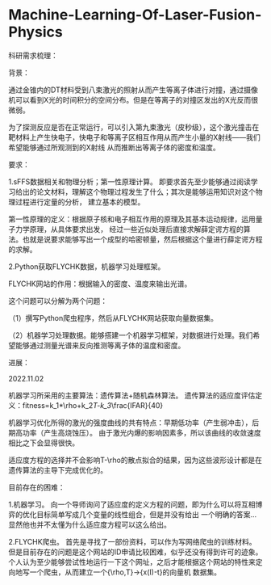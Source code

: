 # Machine-Learning-Of-Laser-Fusion-Physics

科研需求梳理：

背景：

通过金锥内的DT材料受到八束激光的照射从而产生等离子体进行对撞，通过摄像机可以看到X光的时间积分的空间分布。但是在等离子的对撞区发出的X光反而很微弱。

为了探测反应是否在正常运行，可以引入第九束激光（皮秒级），这个激光撞击在靶材料上产生快电子，快电子和等离子区相互作用从而产生小量的X射线——我们希望能够通过所观测到的X射线
从而推断出等离子体的密度和温度。

要求：

1.sFFS数据相关和物理分析；第一性原理计算。
即要求首先至少能够通过阅读学习给出的论文材料，理解这个物理过程发生了什么；其次是能够运用知识对这个物理过程进行定量的分析，
建立基本的模型。

第一性原理的定义：根据原子核和电子相互作用的原理及其基本运动规律，运用量子力学原理，从具体要求出发，
经过一些近似处理后直接求解薛定谔方程的算法。也就是说要求能够写出一个成型的哈密顿量，然后根据这个量进行薛定谔方程的求解。

2.Python获取FLYCHK数据，机器学习处理框架。

FLYCHK网站的作用：根据输入的密度、温度来输出光谱。

这个问题可以分解为两个问题：

（1）撰写Python爬虫程序，然后从FLYCHK网站获取向量数据集。

（2）机器学习处理数据。能够搭建一个机器学习框架，对数据进行处理。我们希望能够通过测量光谱来反向推测等离子体的温度和密度。


进展：

2022.11.02

机器学习所采用的主要算法：遗传算法+随机森林算法。
遗传算法的适应度评估定义：fitness=k_1*\rho+k_2*T-k_3*\frac{IFAR}{40}

机器学习优化所得的激光的强度曲线的共有特点：早期低功率（产生弱冲击），后期高功率（产生高烧蚀压）。
由于激光内爆的影响因素多，所以该曲线的收敛速度相比之下会显得很快。

适应度方程的选择并不会影响T-\rho的散点拟合的结果，因为这些波形设计都是在遗传算法的主导下完成优化的。

目前存在的困难：

1.机器学习。
向一个导师询问了适应度的定义方程的问题，即为什么可以将互相博弈的优化目标简单写成几个变量的线性组合，但是并没有给出
一个明确的答案...显然他也并不太懂为什么适应度方程可以这么给出。

2.FLYCHK爬虫。
首先是寻找了一部份资料，可以作为写网络爬虫的训练材料。但是目前存在的问题是这个网站的ID申请比较困难，似乎还没有得到许可的迹象。
个人认为至少能够尝试性地运行一下这个网址，之后才能根据这个网站的特性来定向地写一个爬虫，从而建立一个{\rho,T}->{x(I)-t}的向量机
数据集。
